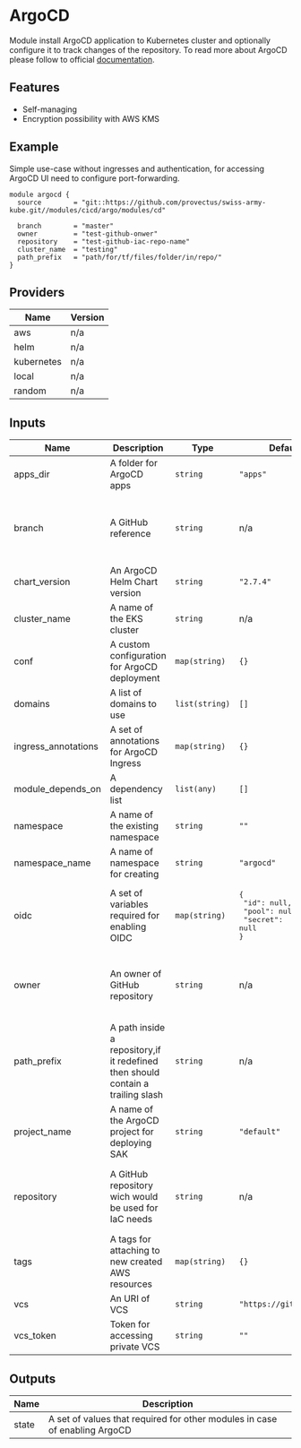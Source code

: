 # ArgoCD
Module install ArgoCD application to Kubernetes cluster and optionally configure it to track changes of the repository. To read more about ArgoCD please follow to official [documentation](https://argoproj.github.io/argo-cd/).
## Features
- Self-managing
- Encryption possibility with AWS KMS

## Example
Simple use-case without ingresses and authentication, for accessing ArgoCD UI need to configure port-forwarding.
``` hcl 
module argocd {
  source        = "git::https://github.com/provectus/swiss-army-kube.git//modules/cicd/argo/modules/cd"

  branch        = "master"
  owner         = "test-github-onwer"
  repository    = "test-github-iac-repo-name"
  cluster_name  = "testing"
  path_prefix   = "path/for/tf/files/folder/in/repo/"
}
```

## Providers

| Name | Version |
|------|---------|
| aws | n/a |
| helm | n/a |
| kubernetes | n/a |
| local | n/a |
| random | n/a |

## Inputs

| Name | Description | Type | Default | Required |
|------|-------------|------|---------|:-----:|
| apps\_dir | A folder for ArgoCD apps | `string` | `"apps"` | no |
| branch | A GitHub reference | `string` | n/a | yes, in case of enabling native ArgoCD behaviour  |
| chart\_version | An ArgoCD Helm Chart version | `string` | `"2.7.4"` | no |
| cluster\_name | A name of the EKS cluster | `string` | n/a | yes |
| conf | A custom configuration for ArgoCD deployment | `map(string)` | `{}` | no |
| domains | A list of domains to use | `list(string)` | `[]` | no |
| ingress\_annotations | A set of annotations for ArgoCD Ingress | `map(string)` | `{}` | no |
| module\_depends\_on | A dependency list | `list(any)` | `[]` | no |
| namespace | A name of the existing namespace | `string` | `""` | no |
| namespace\_name | A name of namespace for creating | `string` | `"argocd"` | no |
| oidc | A set of variables required for enabling OIDC | `map(string)` | <pre>{<br>  "id": null,<br>  "pool": null,<br>  "secret": null<br>}</pre> | no |
| owner | An owner of GitHub repository | `string` | n/a | yes, in case of enabling native ArgoCD behaviour  |
| path\_prefix | A path inside a repository,if it redefined then should contain a trailing slash | `string` | n/a | yes, in case of enabling native ArgoCD behaviour |
| project\_name | A name of the ArgoCD project for deploying SAK | `string` | `"default"` | no |
| repository | A GitHub repository wich would be used for IaC needs | `string` | n/a | yes, in case of enabling native ArgoCD behaviour |
| tags | A tags for attaching to new created AWS resources | `map(string)` | `{}` | no |
| vcs | An URI of VCS | `string` | `"https://github.com"` | no |
| vcs\_token | Token for accessing private VCS | `string` | `""` | no |

## Outputs

| Name | Description |
|------|-------------|
| state | A set of values that required for other modules in case of enabling ArgoCD |